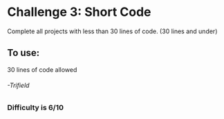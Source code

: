 # Challenge 3: Short Code
Complete all projects with less than 30 lines of code. (30 lines and under)
## To use:
30 lines of code allowed
###### -Trifield
### Difficulty is 6/10
